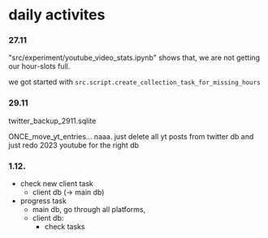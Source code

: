 # daily activites

### 27.11

"src/experiment/youtube_video_stats.ipynb" shows that, we are not getting our hour-slots full.

we got started with `src.script.create_collection_task_for_missing_hours`

### 29.11

twitter_backup_2911.sqlite

ONCE_move_yt_entries...
naaa. just delete all yt posts from twitter db and
just redo 2023 youtube for the right db


### 1.12.

- check new client task
  - client db (-> main db)
- progress task
  - main db, go through all platforms, 
  - client db:
    - check tasks
